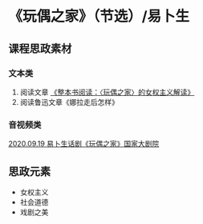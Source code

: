 # 《玩偶之家》（节选）/易卜生

## 课程思政素材

### 文本类

1. 阅读文章 [《整本书阅读：〈玩偶之家〉的女权主义解读》](https://mp.weixin.qq.com/s/B6Qm8rwDDhcb6y1mDjeUmA)
2. 阅读鲁迅文章《娜拉走后怎样》

### 音视频类

[2020.09.19 易卜生话剧《玩偶之家》国家大剧院](https://www.bilibili.com/video/BV1A54y117QP/?spm_id_from=333.337.search-card.all.click&vd_source=73c6f4171d3f7f9054a3220f08bd401c)

## 思政元素

- 女权主义
- 社会道德
- 戏剧之美
